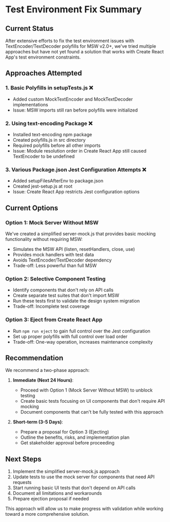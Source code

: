# Test Environment Fix Summary

## Current Status

After extensive efforts to fix the test environment issues with TextEncoder/TextDecoder polyfills for MSW v2.0+, we've tried multiple approaches but have not yet found a solution that works with Create React App's test environment constraints.

## Approaches Attempted

### 1. Basic Polyfills in setupTests.js ❌
- Added custom MockTextEncoder and MockTextDecoder implementations
- Issue: MSW imports still ran before polyfills were initialized

### 2. Using text-encoding Package ❌
- Installed text-encoding npm package
- Created polyfills.js in src directory
- Required polyfills before all other imports
- Issue: Module resolution order in Create React App still caused TextEncoder to be undefined

### 3. Various Package.json Jest Configuration Attempts ❌
- Added setupFilesAfterEnv to package.json
- Created jest-setup.js at root
- Issue: Create React App restricts Jest configuration options

## Current Options

### Option 1: Mock Server Without MSW
We've created a simplified server-mock.js that provides basic mocking functionality without requiring MSW:
- Simulates the MSW API (listen, resetHandlers, close, use)
- Provides mock handlers with test data
- Avoids TextEncoder/TextDecoder dependency
- Trade-off: Less powerful than full MSW

### Option 2: Selective Component Testing
- Identify components that don't rely on API calls
- Create separate test suites that don't import MSW
- Run these tests first to validate the design system migration
- Trade-off: Incomplete test coverage

### Option 3: Eject from Create React App
- Run `npm run eject` to gain full control over the Jest configuration
- Set up proper polyfills with full control over load order
- Trade-off: One-way operation, increases maintenance complexity

## Recommendation

We recommend a two-phase approach:

1. **Immediate (Next 24 Hours)**:
   - Proceed with Option 1 (Mock Server Without MSW) to unblock testing
   - Create basic tests focusing on UI components that don't require API mocking
   - Document components that can't be fully tested with this approach

2. **Short-term (3-5 Days)**:
   - Prepare a proposal for Option 3 (Ejecting)
   - Outline the benefits, risks, and implementation plan
   - Get stakeholder approval before proceeding

## Next Steps

1. Implement the simplified server-mock.js approach
2. Update tests to use the mock server for components that need API requests
3. Start running basic UI tests that don't depend on API calls
4. Document all limitations and workarounds
5. Prepare ejection proposal if needed

This approach will allow us to make progress with validation while working toward a more comprehensive solution.
